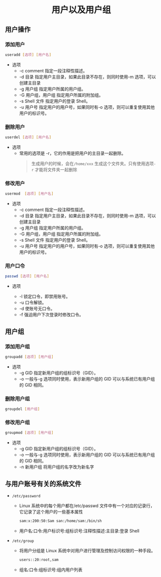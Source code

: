 <h1 align = "center">用户以及用户组</h1>

## 用户操作

### 添加用户

```bash
useradd [选项] [用户名]
```

- 选项
  - -c comment 指定一段注释性描述。
  - -d 目录 指定用户主目录，如果此目录不存在，则同时使用-m 选项，可以创建主目录
  - -g 用户组 指定用户所属的用户组。
  - -G 用户组，用户组 指定用户所属的附加组。
  - -s Shell 文件 指定用户的登录 Shell。
  - -u 用户号 指定用户的用户号，如果同时有-o 选项，则可以重复使用其他用户的标识号。

### 删除用户

```bash
userdel [选项] [用户名]
```

- 选项
  - 常用的选项是 -r，它的作用是把用户的主目录一起删除。
    > 生成用户的时候，会在`/home/xxx` 生成这个文件夹。只有使用选项`-r` 才能将文件夹一起删除

### 修改用户

```bash
usermod  [选项] [用户名]
```

- 选项
  - -c comment 指定一段注释性描述。
  - -d 目录 指定用户主目录，如果此目录不存在，则同时使用-m 选项，可以创建主目录
  - -g 用户组 指定用户所属的用户组。
  - -G 用户组，用户组 指定用户所属的附加组。
  - -s Shell 文件 指定用户的登录 Shell。
  - -u 用户号 指定用户的用户号，如果同时有-o 选项，则可以重复使用其他用户的标识号。

### 用户口令

```bash
passwd [选项] [用户名]
```

- 选项

  - -l 锁定口令，即禁用账号。
  - -u 口令解锁。
  - -d 使账号无口令。
  - -f 强迫用户下次登录时修改口令。

## 用户组

### 添加用户组

```bash
groupadd [选项] [用户组]
```

- 选项
  - -g GID 指定新用户组的组标识号（GID）。
  - -o 一般与-g 选项同时使用，表示新用户组的 GID 可以与系统已有用户组的 GID 相同。

### 删除用户组

```bash
groupdel [用户组]
```

### 修改用户组

```bash
groupmod [选项] [用户组]
```

- 选项
  - -g GID 指定新用户组的组标识号（GID）。
  - -o 一般与-g 选项同时使用，表示新用户组的 GID 可以与系统已有用户组的 GID 相同。
  - -n 新用户组 将用户组的名字改为新名字

## 与用户账号有关的系统文件

- `/etc/password`

  - Linux 系统中的每个用户都在/etc/passwd 文件中有一个对应的记录行，它记录了这个用户的一些基本属性
    ```bash
    sam:x:200:50:Sam san:/home/sam:/bin/sh
    ```
  - 用户名:口令:用户标识号:组标识号:注释性描述:主目录:登录 Shell

- `/etc/group`
  - 将用户分组是 Linux 系统中对用户进行管理及控制访问权限的一种手段。
    ```bash
    users::20:root,sam
    ```
  - 组名:口令:组标识号:组内用户列表
